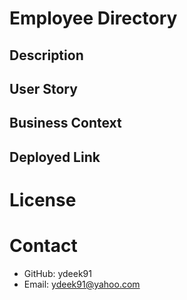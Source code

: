 # Employee Directory

## Description 

## User Story 


## Business Context 

## Deployed Link

# License 

# Contact

- GitHub: ydeek91
- Email: ydeek91@yahoo.com